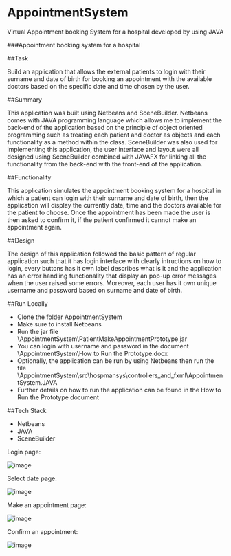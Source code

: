 # AppointmentSystem
Virtual Appointment booking System for a hospital developed by using JAVA

###Appointment booking system for a hospital

##Task

Build an application that allows the external patients to login with their surname and date of birth for booking an appointment with the available doctors based on the specific date and time chosen by the user.

##Summary

This application was built using Netbeans and SceneBuilder. Netbeans comes with JAVA programming language which allows me to implement the back-end of the application based on the principle of object oriented programming such as treating each patient and doctor as objects and each functionality as a method within the class. SceneBuilder was also used for implementing this application, the user interface and layout were all designed using SceneBuilder combined with JAVAFX for linking all the functionality from the back-end with the front-end of the application.

##Functionality

This application simulates the appointment booking system for a hospital in which a patient can login with their surname and date of birth, then the application will display the currently date, time and the doctors available for the patient to choose. Once the appointment has been made the user is then asked to confirm it, if the patient confirmed it cannot make an appointment again.

##Design

The design of this application followed the basic pattern of regular application such that it has login interface with clearly intructions on how to login, every buttons has it own label describes what is it and the application has an error handling functionality that display an pop-up error messages when the user raised some errors. Moreover, each user has it own unique username and password based on surname and date of birth.

##Run Locally

- Clone the folder AppointmentSystem
- Make sure to install Netbeans
- Run the jar file \AppointmentSystem\PatientMakeAppointmentPrototype.jar
- You can login with username and password in the document \AppointmentSystem\How to Run the Prototype.docx   
- Optionally, the application can be run by using Netbeans then run the file \AppointmentSystem\src\hospmansys\controllers_and_fxml\AppointmentSystem.JAVA
- Further details on how to run the application can be found in the How to Run the Prototype document 

##Tech Stack

- Netbeans
- JAVA
- SceneBuilder

Login page:

![image](https://user-images.githubusercontent.com/60352487/120794810-e7b81580-c562-11eb-9b84-a043cc8c8b52.png)

Select date page:

![image](https://user-images.githubusercontent.com/60352487/120796891-9198a180-c565-11eb-81f0-9cd0bfe8982d.png)

Make an appointment page:

![image](https://user-images.githubusercontent.com/60352487/120796829-7c237780-c565-11eb-8c5f-3e89c7d7efc2.png)

Confirm an appointment:

![image](https://user-images.githubusercontent.com/60352487/120797078-c3116d00-c565-11eb-9c65-1aa5d75c966a.png)










